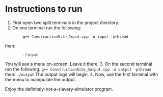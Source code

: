 # Instructions to run
1. First open two split terminals in the project directory.
2. On one terminal run the following:
```shell command
        g++ ConstructionSite_Input.cpp -o input -pthread
```
then:
```shell command
        ./input
```
You will see a menu on-screen. Leave it there.
3. On the second terminal run the following:
`g++ ConstructionSite_Output.cpp -o output -pthread`
then:
`./output`
The output logs will begin.
4. Now, use the first terminal with the menu to manipulate the output.

Enjoy the definitely-not-a-slavery-simulator program.
